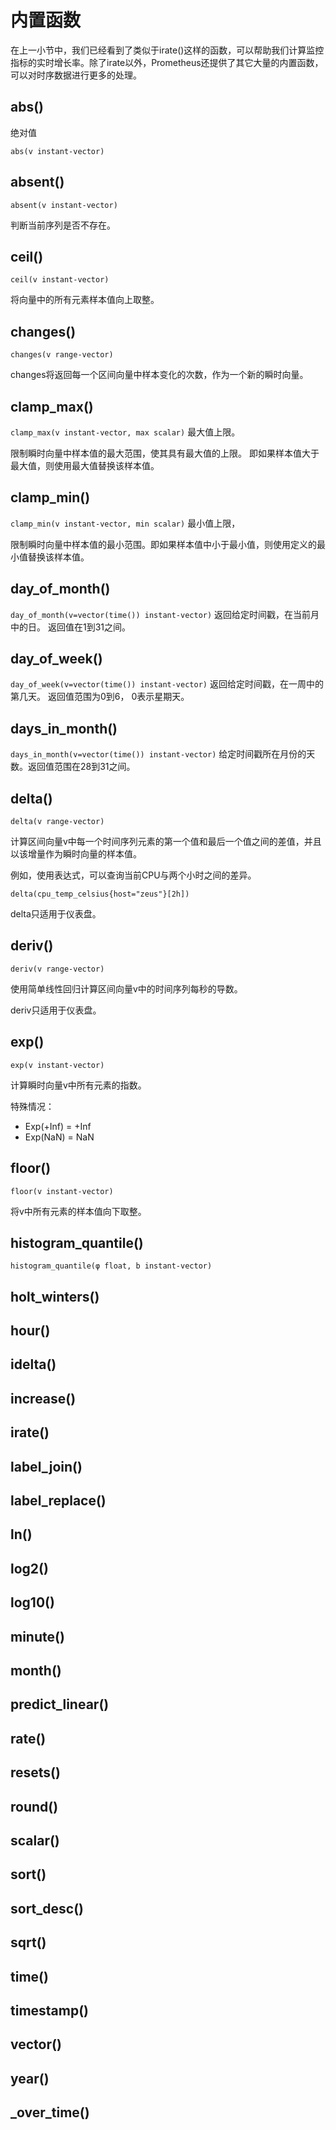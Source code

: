 # 内置函数

在上一小节中，我们已经看到了类似于irate()这样的函数，可以帮助我们计算监控指标的实时增长率。除了irate以外，Prometheus还提供了其它大量的内置函数，可以对时序数据进行更多的处理。

## abs()

绝对值

```abs(v instant-vector)```

## absent()

```absent(v instant-vector)```

判断当前序列是否不存在。

## ceil()

```ceil(v instant-vector)```

将向量中的所有元素样本值向上取整。

## changes()

```changes(v range-vector)```

changes将返回每一个区间向量中样本变化的次数，作为一个新的瞬时向量。

## clamp_max()

```clamp_max(v instant-vector, max scalar)``` 最大值上限。

限制瞬时向量中样本值的最大范围，使其具有最大值的上限。 即如果样本值大于最大值，则使用最大值替换该样本值。

## clamp_min()

```clamp_min(v instant-vector, min scalar)``` 最小值上限，

限制瞬时向量中样本值的最小范围。即如果样本值中小于最小值，则使用定义的最小值替换该样本值。

## day_of_month()

```day_of_month(v=vector(time()) instant-vector)``` 返回给定时间戳，在当前月中的日。 返回值在1到31之间。

## day_of_week()

```day_of_week(v=vector(time()) instant-vector)``` 返回给定时间戳，在一周中的第几天。 返回值范围为0到6， 0表示星期天。

## days_in_month()

```days_in_month(v=vector(time()) instant-vector)``` 给定时间戳所在月份的天数。返回值范围在28到31之间。

## delta()

```delta(v range-vector)```

计算区间向量v中每一个时间序列元素的第一个值和最后一个值之间的差值，并且以该增量作为瞬时向量的样本值。

例如，使用表达式，可以查询当前CPU与两个小时之间的差异。

```
delta(cpu_temp_celsius{host="zeus"}[2h])
```

delta只适用于仪表盘。

## deriv()

```
deriv(v range-vector)
```

使用简单线性回归计算区间向量v中的时间序列每秒的导数。

deriv只适用于仪表盘。

## exp()

```exp(v instant-vector)```

计算瞬时向量v中所有元素的指数。

特殊情况：

* Exp(+Inf) = +Inf
* Exp(NaN) = NaN

## floor()

```
floor(v instant-vector)
```

将v中所有元素的样本值向下取整。

## histogram_quantile()

```histogram_quantile(φ float, b instant-vector)```

## holt_winters()

## hour()

## idelta()

## increase()

## irate()

## label_join()

## label_replace()

## ln()

## log2()

## log10()

## minute()

## month()

## predict_linear()

## rate()

## resets()

## round()

## scalar()

## sort()

## sort_desc()

## sqrt()

## time()

## timestamp()

## vector()

## year()

## <aggregation>_over_time()